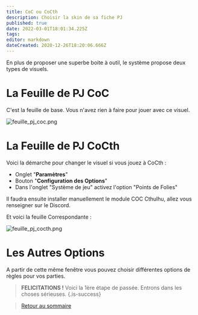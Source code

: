 ```yaml
---
title: CoC ou CoCth
description: Choisir la skin de sa fiche PJ
published: true
date: 2022-03-01T18:01:34.225Z
tags: 
editor: markdown
dateCreated: 2020-12-26T18:20:06.666Z
---
```


En plus de proposer une superbe boite à outil, le système propose deux types de visuels.

# La Feuille de PJ CoC
C'est la feuille de base. 
Vous n'avez rien à faire pour jouer avec ce visuel.

![feuille_pj_coc.png](/images/chroniques-oubliées-contemporain/feuille_pj_coc.png)

# La Feuille de PJ CoCth
Voici la démarche pour changer le visuel si vous jouez à CoCth :
- Onglet "**Paramètres**"
- Bouton "**Configuration des Options**"
- Dans l'onglet "Système de jeu" activez l'option "Points de Folies"

Il faudra ensuite installer manuellement le module COC Cthulhu, allez vous renseigner sur le Discord.

Et voici la feuille Correspondante :

![feuille_pj_cocth.png](/images/chroniques-oubliées-contemporain/feuille_pj_cocth.png)

# Les Autres Options
A partir de cette même fenêtre vous pouvez choisir différentes options de règles pour vos parties.

> **FELICITATIONS !** Voici la 1ère étape de passée. Entrons dans les choses sérieuses.
{.is-success}

> [Retour au sommaire](/fr/systemes/Chroniques-Oubliées-Contemporain)